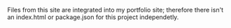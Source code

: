Files from this site are integrated into my portfolio site; therefore there isn't an index.html or package.json for this project independetly.
